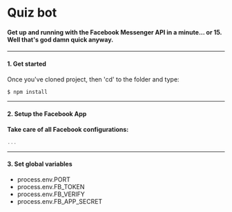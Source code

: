 # Quiz bot

#### Get up and running with the Facebook Messenger API in a minute... or 15. Well that's god damn quick anyway.

---

#### __1. Get started__

Once you've cloned project, then 'cd' to the folder and type:

```javascript
$ npm install
```
---
#### __2. Setup the Facebook App__

__Take care of all Facebook configurations:__
```javascript
...
```
---
#### __3. Set global variables__
* process.env.PORT
* process.env.FB_TOKEN
* process.env.FB_VERIFY
* process.env.FB_APP_SECRET
